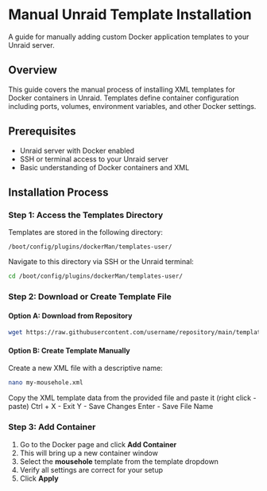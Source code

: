 # Manual Unraid Template Installation

A guide for manually adding custom Docker application templates to your Unraid server.

## Overview

This guide covers the manual process of installing XML templates for Docker containers in Unraid. Templates define container configuration including ports, volumes, environment variables, and other Docker settings.

## Prerequisites

- Unraid server with Docker enabled
- SSH or terminal access to your Unraid server
- Basic understanding of Docker containers and XML

## Installation Process

### Step 1: Access the Templates Directory

Templates are stored in the following directory:
```
/boot/config/plugins/dockerMan/templates-user/
```

Navigate to this directory via SSH or the Unraid terminal:
```bash
cd /boot/config/plugins/dockerMan/templates-user/
```

### Step 2: Download or Create Template File

#### Option A: Download from Repository
```bash
wget https://raw.githubusercontent.com/username/repository/main/template-name.xml
```

#### Option B: Create Template Manually
Create a new XML file with a descriptive name:
```bash
nano my-mousehole.xml
```
Copy the XML template data from the provided file and paste it (right click - paste)
Ctrl + X - Exit
Y - Save Changes
Enter - Save File Name

### Step 3: Add Container
1. Go to the Docker page and click **Add Container**
2. This will bring up a new container window
3. Select the **mousehole** template from the template dropdown
4. Verify all settings are correct for your setup
5. Click **Apply**
